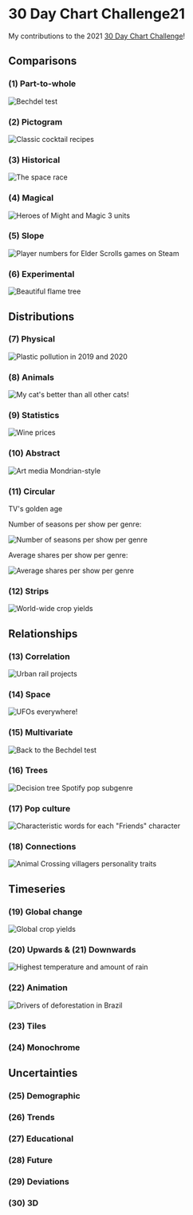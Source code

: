# 30 Day Chart Challenge21

My contributions to the 2021 [30 Day Chart Challenge](https://twitter.com/30DayChartChall)!


## Comparisons

### (1) Part-to-whole

![Bechdel test](https://github.com/JuliaMuellerFr/30DayChartChallenge21/blob/main/plots/01_bechdel.png)


### (2) Pictogram

![Classic cocktail recipes](https://github.com/JuliaMuellerFr/30DayChartChallenge21/blob/main/plots/02_cocktails.png)


### (3) Historical

![The space race](https://github.com/JuliaMuellerFr/30DayChartChallenge21/blob/main/plots/03_space.png)


### (4) Magical

![Heroes of Might and Magic 3 units](https://github.com/JuliaMuellerFr/30DayChartChallenge21/blob/main/plots/04_heroes.png)


### (5) Slope

![Player numbers for Elder Scrolls games on Steam](https://github.com/JuliaMuellerFr/30DayChartChallenge21/blob/main/plots/05_ElderScrolls.png)


### (6) Experimental

![Beautiful flame tree](https://github.com/JuliaMuellerFr/30DayChartChallenge21/blob/main/plots/06_ft_berlin.png)


## Distributions

### (7) Physical

![Plastic pollution in 2019 and 2020](https://github.com/JuliaMuellerFr/30DayChartChallenge21/blob/main/plots/07_plastics.png)


### (8) Animals

![My cat's better than all other cats!](https://github.com/JuliaMuellerFr/30DayChartChallenge21/blob/main/plots/08_animals.png)


### (9) Statistics

![Wine prices](https://github.com/JuliaMuellerFr/30DayChartChallenge21/blob/main/plots/09_wine.png)


### (10) Abstract

![Art media Mondrian-style](https://github.com/JuliaMuellerFr/30DayChartChallenge21/blob/main/plots/10_art.png)


### (11) Circular

TV's golden age

Number of seasons per show per genre:

![Number of seasons per show per genre](https://github.com/JuliaMuellerFr/30DayChartChallenge21/blob/main/plots/11_seasons.PNG)

Average shares per show per genre:

![Average shares per show per genre](https://github.com/JuliaMuellerFr/30DayChartChallenge21/blob/main/plots/11_shares.PNG)


### (12) Strips

![World-wide crop yields](https://github.com/JuliaMuellerFr/30DayChartChallenge21/blob/main/plots/12_crops.png)


## Relationships

### (13) Correlation

![Urban rail projects](https://github.com/JuliaMuellerFr/30DayChartChallenge21/blob/main/plots/13_transitCost.png)


### (14) Space

![UFOs everywhere!](https://github.com/JuliaMuellerFr/30DayChartChallenge21/blob/main/plots/14_ufos.png)


### (15) Multivariate

![Back to the Bechdel test](https://github.com/JuliaMuellerFr/30DayChartChallenge21/blob/main/plots/15_bechdelAgain.png)


### (16) Trees

![Decision tree Spotify pop subgenre](https://github.com/JuliaMuellerFr/30DayChartChallenge21/blob/main/plots/16_popTree.png)


### (17) Pop culture

![Characteristic words for each "Friends" character](https://github.com/JuliaMuellerFr/30DayChartChallenge21/blob/main/plots/17_friends.png)


### (18) Connections

![Animal Crossing villagers personality traits](https://github.com/JuliaMuellerFr/30DayChartChallenge21/blob/main/plots/18_AC.png)


## Timeseries

### (19) Global change

![Global crop yields](https://github.com/JuliaMuellerFr/30DayChartChallenge21/blob/main/plots/19_yields.png)


### (20) Upwards & (21) Downwards

![Highest temperature and amount of rain](https://github.com/JuliaMuellerFr/30DayChartChallenge21/blob/main/plots/20_21_weather.png)


### (22) Animation

![Drivers of deforestation in Brazil](https://github.com/JuliaMuellerFr/30DayChartChallenge21/blob/main/plots/22_deforestation.gif)


### (23) Tiles

### (24) Monochrome


## Uncertainties

### (25) Demographic

### (26) Trends

### (27) Educational

### (28) Future

### (29) Deviations

### (30) 3D


